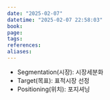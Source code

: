 ```yaml
---
date: "2025-02-07"
datetime: "2025-02-07 22:58:03"
book: 
page: 
tags: 
references: 
aliases:
---
```

- Segmentation(시장): 시장세분화
- Target(목표): 표적시장 선정
- Positioning(위치): 포지셔닝